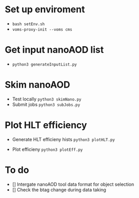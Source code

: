 # Set up enviroment
- ``` bash setEnv.sh ```
- ```voms-proxy-init --voms cms```



# Get input nanoAOD list
- ```python3 generateInputList.py```

# Skim nanoAOD
- Test locally 
   ```python3 skimNano.py```
- Submit jobs
    ```python3 subJobs.py```

# Plot HLT efficiency
- Generate HLT efficieny hists
```python3 plotHLT.py```

- Plot efficieny 
```python3 plotEff.py```


# To do
- [] Intergate nanoAOD tool data format for object selection
- [] Check the btag change during data taking
